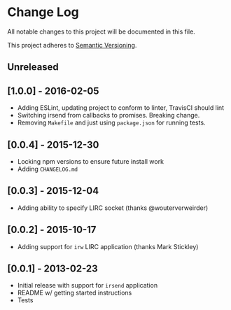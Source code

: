 # Change Log

All notable changes to this project will be documented in this file.

This project adheres to [Semantic Versioning](http://semver.org/).

## Unreleased

## [1.0.0] - 2016-02-05

* Adding ESLint, updating project to conform to linter, TravisCI should lint
* Switching irsend from callbacks to promises. Breaking change.
* Removing `Makefile` and just using `package.json` for running tests.

## [0.0.4] - 2015-12-30

* Locking npm versions to ensure future install work
* Adding `CHANGELOG.md`

## [0.0.3] - 2015-12-04

* Adding ability to specify LIRC socket (thanks @wouterverweirder)

## [0.0.2] - 2015-10-17

* Adding support for `irw` LIRC application (thanks Mark Stickley)

## [0.0.1] - 2013-02-23

* Initial release with support for `irsend` application
* README w/ getting started instructions
* Tests


